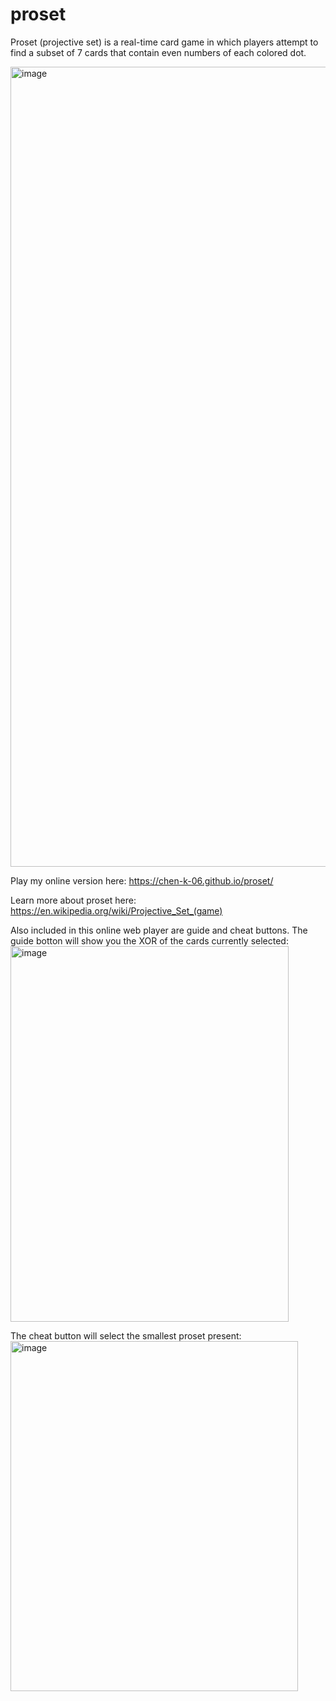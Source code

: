 # proset
Proset (projective set) is a real-time card game in which players attempt to find a subset of 7 cards that contain even numbers of each colored dot. 

<img width="2032" height="1280" alt="image" src="https://github.com/user-attachments/assets/bce46d57-b2dc-4565-881b-853537303480" />

Play my online version here: https://chen-k-06.github.io/proset/

Learn more about proset here: https://en.wikipedia.org/wiki/Projective_Set_(game)

Also included in this online web player are guide and cheat buttons. 
The guide botton will show you the XOR of the cards currently selected:
<img width="445" height="601" alt="image" src="https://github.com/user-attachments/assets/112280f5-e73a-4f86-b009-85dcad3eed63" />

The cheat button will select the smallest proset present: 
<img width="460" height="560" alt="image" src="https://github.com/user-attachments/assets/6395af02-28c5-491d-a417-3d32ba425e41" />

